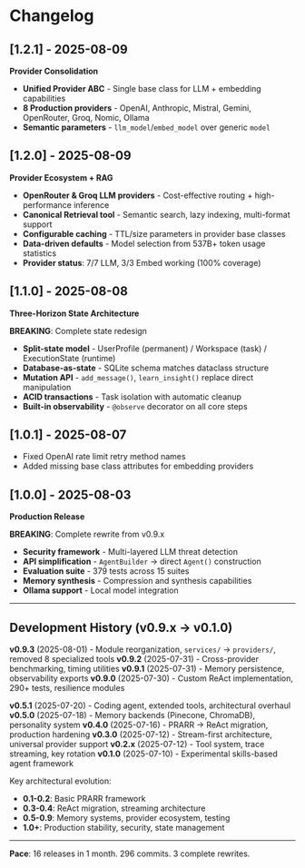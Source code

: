 # Changelog

## [1.2.1] - 2025-08-09
**Provider Consolidation**

- **Unified Provider ABC** - Single base class for LLM + embedding capabilities
- **8 Production providers** - OpenAI, Anthropic, Mistral, Gemini, OpenRouter, Groq, Nomic, Ollama
- **Semantic parameters** - `llm_model`/`embed_model` over generic `model`

## [1.2.0] - 2025-08-09
**Provider Ecosystem + RAG**

- **OpenRouter & Groq LLM providers** - Cost-effective routing + high-performance inference
- **Canonical Retrieval tool** - Semantic search, lazy indexing, multi-format support
- **Configurable caching** - TTL/size parameters in provider base classes
- **Data-driven defaults** - Model selection from 537B+ token usage statistics
- **Provider status**: 7/7 LLM, 3/3 Embed working (100% coverage)

## [1.1.0] - 2025-08-08
**Three-Horizon State Architecture**

**BREAKING**: Complete state redesign
- **Split-state model** - UserProfile (permanent) / Workspace (task) / ExecutionState (runtime)
- **Database-as-state** - SQLite schema matches dataclass structure
- **Mutation API** - `add_message()`, `learn_insight()` replace direct manipulation
- **ACID transactions** - Task isolation with automatic cleanup
- **Built-in observability** - `@observe` decorator on all core steps

## [1.0.1] - 2025-08-07
- Fixed OpenAI rate limit retry method names
- Added missing base class attributes for embedding providers

## [1.0.0] - 2025-08-03
**Production Release**

**BREAKING**: Complete rewrite from v0.9.x
- **Security framework** - Multi-layered LLM threat detection
- **API simplification** - `AgentBuilder` → direct `Agent()` construction
- **Evaluation suite** - 379 tests across 15 suites
- **Memory synthesis** - Compression and synthesis capabilities
- **Ollama support** - Local model integration

---

## Development History (v0.9.x → v0.1.0)

**v0.9.3** (2025-08-01) - Module reorganization, `services/` → `providers/`, removed 8 specialized tools
**v0.9.2** (2025-07-31) - Cross-provider benchmarking, timing utilities
**v0.9.1** (2025-07-31) - Memory persistence, observability exports
**v0.9.0** (2025-07-30) - Custom ReAct implementation, 290+ tests, resilience modules

**v0.5.1** (2025-07-20) - Coding agent, extended tools, architectural overhaul
**v0.5.0** (2025-07-18) - Memory backends (Pinecone, ChromaDB), personality system
**v0.4.0** (2025-07-16) - PRARR → ReAct migration, production hardening
**v0.3.0** (2025-07-12) - Stream-first architecture, universal provider support
**v0.2.x** (2025-07-12) - Tool system, trace streaming, key rotation
**v0.1.0** (2025-07-10) - Experimental skills-based agent framework

Key architectural evolution:
- **0.1-0.2**: Basic PRARR framework
- **0.3-0.4**: ReAct migration, streaming architecture  
- **0.5-0.9**: Memory systems, provider ecosystem, testing
- **1.0+**: Production stability, security, state management

---

**Pace**: 16 releases in 1 month. 296 commits. 3 complete rewrites.